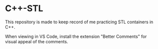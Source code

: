 # C++-STL

This repository is made to keep record of me practicing STL containers in C++.

When viewing in VS Code, install the extension "Better Comments" for visual appeal of the comments.
